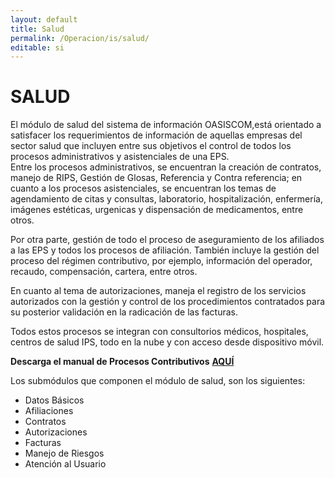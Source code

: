 ```yaml
---
layout: default
title: Salud
permalink: /Operacion/is/salud/
editable: si
---
```


# SALUD


El módulo de salud del sistema de información OASISCOM,está orientado a satisfacer los requerimientos de información de aquellas empresas del sector salud que incluyen entre sus objetivos el control de todos los procesos administrativos y asistenciales de una EPS.  
Entre los procesos administrativos, se encuentran la creación de contratos, manejo de RIPS, Gestión de Glosas, Referencia y Contra referencia; en cuanto a los procesos asistenciales, se encuentran los temas de agendamiento de citas y consultas, laboratorio, hospitalización, enfermería, imágenes estéticas, urgenicas y dispensación de medicamentos, entre otros.  

Por otra parte, gestión de todo el proceso de aseguramiento de los afiliados a las EPS y todos los procesos de afiliación.  También incluye la gestión del proceso del régimen contributivo, por ejemplo, información del operador, recaudo, compensación, cartera, entre otros. 

En cuanto al tema de autorizaciones, maneja el registro de los servicios autorizados con la gestión y control de los procedimientos contratados para su posterior validación en la radicación de las facturas.  

Todos estos procesos se integran con consultorios médicos, hospitales, centros de salud IPS, todo en la nube y con acceso desde dispositivo móvil.  

**Descarga el manual de Procesos Contributivos** [**AQUÍ**](http://docs.oasiscom.com/Operacion/is/salud/procesos%20contributivos.pdf)

Los submódulos que componen el módulo de salud, son los siguientes:

* Datos Básicos
* Afiliaciones
* Contratos
* Autorizaciones
* Facturas    
* Manejo de Riesgos
* Atención al Usuario
